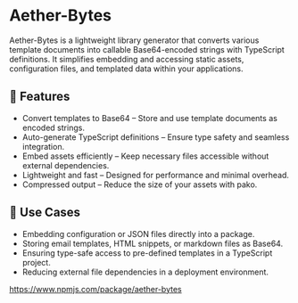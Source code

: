 # Aether-Bytes

Aether-Bytes is a lightweight library generator that converts various template documents into callable Base64-encoded strings with TypeScript definitions. It simplifies embedding and accessing static assets, configuration files, and templated data within your applications.

## 🚀 Features

- Convert templates to Base64 – Store and use template documents as encoded strings.
- Auto-generate TypeScript definitions – Ensure type safety and seamless integration.
- Embed assets efficiently – Keep necessary files accessible without external dependencies.
- Lightweight and fast – Designed for performance and minimal overhead.
- Compressed output – Reduce the size of your assets with pako.

## 🔧 Use Cases
- Embedding configuration or JSON files directly into a package.
- Storing email templates, HTML snippets, or markdown files as Base64.
- Ensuring type-safe access to pre-defined templates in a TypeScript project.
- Reducing external file dependencies in a deployment environment.

https://www.npmjs.com/package/aether-bytes
